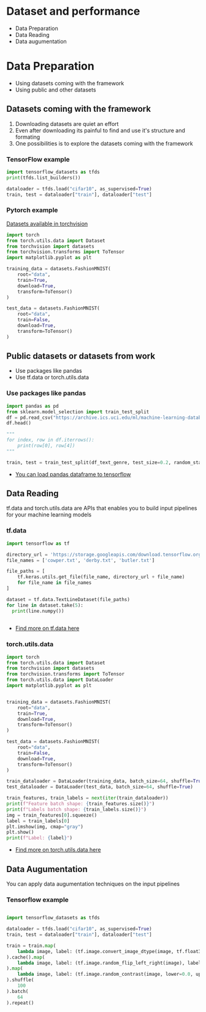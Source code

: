 # Dataset and performance
- Data Preparation
- Data Reading 
- Data augumentation 

# Data Preparation
- Using datasets coming with the framework
- Using public and other datasets

## Datasets coming with the framework
1. Downloading datasets are quiet an effort
2. Even after downloading its painful to find and use it's structure and formating 
3. One possibilities is to explore the datasets coming with the framework

### TensorFlow example

```python
import tensorflow_datasets as tfds
print(tfds.list_builders())

dataloader = tfds.load("cifar10", as_supervised=True)
train, test = dataloader["train"], dataloader["test"]

```

### Pytorch example
[Datasets available in torchvision](https://pytorch.org/vision/stable/datasets.html)

```python
import torch
from torch.utils.data import Dataset
from torchvision import datasets
from torchvision.transforms import ToTensor
import matplotlib.pyplot as plt

training_data = datasets.FashionMNIST(
    root="data",
    train=True,
    download=True,
    transform=ToTensor()
)

test_data = datasets.FashionMNIST(
    root="data",
    train=False,
    download=True,
    transform=ToTensor()
)

```

## Public datasets or datasets from work
- Use packages like pandas
- Use tf.data or torch.utils.data

### Use packages like pandas

```python
import pandas as pd
from sklearn.model_selection import train_test_split
df = pd.read_csv("https://archive.ics.uci.edu/ml/machine-learning-databases/iris/iris.data", header=None)
df.head()

"""
for index, row in df.iterrows():
    print(row[0], row[4])
"""    

train, test = train_test_split(df_text_genre, test_size=0.2, random_state=42, shuffle=True)
```
- [You can load pandas dataframe to tensorflow](https://www.tensorflow.org/tutorials/load_data/pandas_dataframe)

## Data Reading
tf.data and torch.utils.data are APIs that enables you to build input pipelines for your machine learning models

### tf.data

```python
import tensorflow as tf

directory_url = 'https://storage.googleapis.com/download.tensorflow.org/data/illiad/'
file_names = ['cowper.txt', 'derby.txt', 'butler.txt']

file_paths = [
    tf.keras.utils.get_file(file_name, directory_url + file_name)
    for file_name in file_names
]

dataset = tf.data.TextLineDataset(file_paths)
for line in dataset.take(5):
  print(line.numpy())
 
```
- [Find more on tf.data here](https://www.tensorflow.org/guide/data)

### torch.utils.data

```python
import torch
from torch.utils.data import Dataset
from torchvision import datasets
from torchvision.transforms import ToTensor
from torch.utils.data import DataLoader
import matplotlib.pyplot as plt


training_data = datasets.FashionMNIST(
    root="data",
    train=True,
    download=True,
    transform=ToTensor()
)

test_data = datasets.FashionMNIST(
    root="data",
    train=False,
    download=True,
    transform=ToTensor()
)

train_dataloader = DataLoader(training_data, batch_size=64, shuffle=True)
test_dataloader = DataLoader(test_data, batch_size=64, shuffle=True)

train_features, train_labels = next(iter(train_dataloader))
print(f"Feature batch shape: {train_features.size()}")
print(f"Labels batch shape: {train_labels.size()}")
img = train_features[0].squeeze()
label = train_labels[0]
plt.imshow(img, cmap="gray")
plt.show()
print(f"Label: {label}")
```
- [Find more on torch.utils.data here](https://pytorch.org/docs/stable/data.html)


## Data Augumentation
You can apply data augumentation techniques on the input pipelines

### Tensorflow example

```python

import tensorflow_datasets as tfds

dataloader = tfds.load("cifar10", as_supervised=True)
train, test = dataloader["train"], dataloader["test"]

train = train.map(
    lambda image, label: (tf.image.convert_image_dtype(image, tf.float32), label)
).cache().map(
    lambda image, label: (tf.image.random_flip_left_right(image), label)
).map(
    lambda image, label: (tf.image.random_contrast(image, lower=0.0, upper=1.0), label)
).shuffle(
    100
).batch(
    64
).repeat()
```



